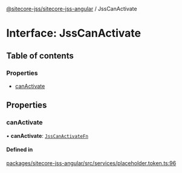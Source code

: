 [@sitecore-jss/sitecore-jss-angular](../README.md) / JssCanActivate

# Interface: JssCanActivate

## Table of contents

### Properties

- [canActivate](JssCanActivate.md#canactivate)

## Properties

### canActivate

• **canActivate**: [`JssCanActivateFn`](JssCanActivateFn.md)

#### Defined in

[packages/sitecore-jss-angular/src/services/placeholder.token.ts:96](https://github.com/Sitecore/jss/blob/d93e3b5a7/packages/sitecore-jss-angular/src/services/placeholder.token.ts#L96)
